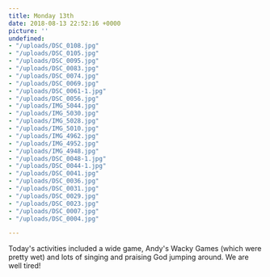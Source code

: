 ```yaml
---
title: Monday 13th
date: 2018-08-13 22:52:16 +0000
picture: ''
undefined:
- "/uploads/DSC_0108.jpg"
- "/uploads/DSC_0105.jpg"
- "/uploads/DSC_0095.jpg"
- "/uploads/DSC_0083.jpg"
- "/uploads/DSC_0074.jpg"
- "/uploads/DSC_0069.jpg"
- "/uploads/DSC_0061-1.jpg"
- "/uploads/DSC_0056.jpg"
- "/uploads/IMG_5044.jpg"
- "/uploads/IMG_5030.jpg"
- "/uploads/IMG_5028.jpg"
- "/uploads/IMG_5010.jpg"
- "/uploads/IMG_4962.jpg"
- "/uploads/IMG_4952.jpg"
- "/uploads/IMG_4948.jpg"
- "/uploads/DSC_0048-1.jpg"
- "/uploads/DSC_0044-1.jpg"
- "/uploads/DSC_0041.jpg"
- "/uploads/DSC_0036.jpg"
- "/uploads/DSC_0031.jpg"
- "/uploads/DSC_0029.jpg"
- "/uploads/DSC_0023.jpg"
- "/uploads/DSC_0007.jpg"
- "/uploads/DSC_0004.jpg"

---
```

Today's activities included a wide game, Andy's Wacky Games (which were pretty wet) and lots of singing and praising God jumping around. We are well tired!